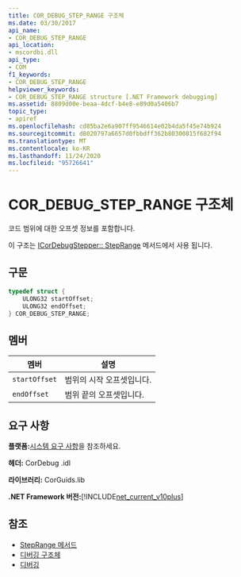 ```yaml
---
title: COR_DEBUG_STEP_RANGE 구조체
ms.date: 03/30/2017
api_name:
- COR_DEBUG_STEP_RANGE
api_location:
- mscordbi.dll
api_type:
- COM
f1_keywords:
- COR_DEBUG_STEP_RANGE
helpviewer_keywords:
- COR_DEBUG_STEP_RANGE structure [.NET Framework debugging]
ms.assetid: 8809d00e-beaa-4dcf-b4e8-e89d0a5406b7
topic_type:
- apiref
ms.openlocfilehash: cd85ba2e6a907ff9546614e02b4da5f45e74b924
ms.sourcegitcommit: d8020797a6657d0fbbdff362b80300815f682f94
ms.translationtype: MT
ms.contentlocale: ko-KR
ms.lasthandoff: 11/24/2020
ms.locfileid: "95726641"
---
```

# <a name="cor_debug_step_range-structure"></a>COR_DEBUG_STEP_RANGE 구조체

코드 범위에 대한 오프셋 정보를 포함합니다.  
  
 이 구조는 [ICorDebugStepper:: StepRange](icordebugstepper-steprange-method.md) 메서드에서 사용 됩니다.  
  
## <a name="syntax"></a>구문  
  
```cpp  
typedef struct {  
    ULONG32 startOffset;  
    ULONG32 endOffset;  
} COR_DEBUG_STEP_RANGE;  
```  
  
## <a name="members"></a>멤버  
  
|멤버|설명|  
|------------|-----------------|  
|`startOffset`|범위의 시작 오프셋입니다.|  
|`endOffset`|범위 끝의 오프셋입니다.|  
  
## <a name="requirements"></a>요구 사항  

 **플랫폼:**[시스템 요구 사항](../../get-started/system-requirements.md)을 참조하세요.  
  
 **헤더:** CorDebug .idl  
  
 **라이브러리:** CorGuids.lib  
  
 **.NET Framework 버전:**[!INCLUDE[net_current_v10plus](../../../../includes/net-current-v10plus-md.md)]  
  
## <a name="see-also"></a>참조

- [StepRange 메서드](icordebugstepper-steprange-method.md)
- [디버깅 구조체](debugging-structures.md)
- [디버깅](index.md)
